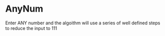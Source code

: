 # AnyNum

Enter ANY number and the algoithm will use a series of well defined steps to reduce the input to 111
